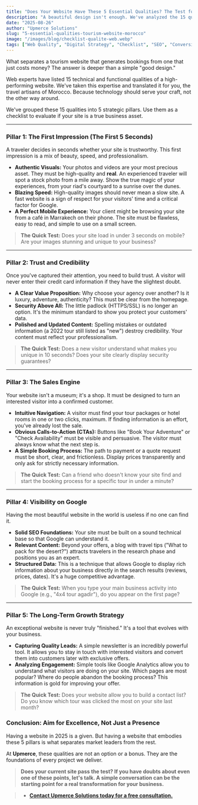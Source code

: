 ```yaml
---
title: "Does Your Website Have These 5 Essential Qualities? The Test for Tourism Professionals."
description: "A beautiful design isn't enough. We've analyzed the 15 qualities of an exceptional website and grouped them into 5 strategic pillars for tourism operators in Morocco. Does your site pass the test?"
date: "2025-08-26"
author: "Upmerce Solutions"
slug: "5-essential-qualities-tourism-website-morocco"
image: "/images/blog/checklist-qualite-web.webp"
tags: ["Web Quality", "Digital Strategy", "Checklist", "SEO", "Conversion", "Tourism Morocco"]
---
```


What separates a tourism website that generates bookings from one that just costs money? The answer is deeper than a simple "good design."

Web experts have listed 15 technical and functional qualities of a high-performing website. We've taken this expertise and translated it for you, the travel artisans of Morocco. Because technology should serve your craft, not the other way around.

We've grouped these 15 qualities into 5 strategic pillars. Use them as a checklist to evaluate if your site is a true business asset.



---

### **Pillar 1: The First Impression (The First 5 Seconds)**

A traveler decides in seconds whether your site is trustworthy. This first impression is a mix of beauty, speed, and professionalism.

* **Authentic Visuals:** Your photos and videos are your most precious asset. They must be high-quality and **real**. An experienced traveler will spot a stock photo from a mile away. Show the true magic of your experiences, from your riad's courtyard to a sunrise over the dunes.
* **Blazing Speed:** High-quality images should never mean a slow site. A fast website is a sign of respect for your visitors' time and a critical factor for Google.
* **A Perfect Mobile Experience:** Your client might be browsing your site from a café in Marrakech on their phone. The site must be flawless, easy to read, and simple to use on a small screen.

> **The Quick Test:** Does your site load in under 3 seconds on mobile? Are your images stunning and unique to your business?

---

### **Pillar 2: Trust and Credibility**

Once you've captured their attention, you need to build trust. A visitor will never enter their credit card information if they have the slightest doubt.

* **A Clear Value Proposition:** Why choose your agency over another? Is it luxury, adventure, authenticity? This must be clear from the homepage.
* **Security Above All:** The little padlock (HTTPS/SSL) is no longer an option. It's the minimum standard to show you protect your customers' data.
* **Polished and Updated Content:** Spelling mistakes or outdated information (a 2022 tour still listed as "new") destroy credibility. Your content must reflect your professionalism.

> **The Quick Test:** Does a new visitor understand what makes you unique in 10 seconds? Does your site clearly display security guarantees?

---

### **Pillar 3: The Sales Engine**

Your website isn't a museum; it's a shop. It must be designed to turn an interested visitor into a confirmed customer.

* **Intuitive Navigation:** A visitor must find your tour packages or hotel rooms in one or two clicks, maximum. If finding information is an effort, you've already lost the sale.
* **Obvious Calls-to-Action (CTAs):** Buttons like "Book Your Adventure" or "Check Availability" must be visible and persuasive. The visitor must always know what the next step is.
* **A Simple Booking Process:** The path to payment or a quote request must be short, clear, and frictionless. Display prices transparently and only ask for strictly necessary information.

> **The Quick Test:** Can a friend who doesn't know your site find and start the booking process for a specific tour in under a minute?

---

### **Pillar 4: Visibility on Google**

Having the most beautiful website in the world is useless if no one can find it.

* **Solid SEO Foundations:** Your site must be built on a sound technical base so that Google can understand it.
* **Relevant Content:** Beyond your offers, a blog with travel tips ("What to pack for the desert?") attracts travelers in the research phase and positions you as an expert.
* **Structured Data:** This is a technique that allows Google to display rich information about your business directly in the search results (reviews, prices, dates). It's a huge competitive advantage.

> **The Quick Test:** When you type your main business activity into Google (e.g., "4x4 tour agadir"), do you appear on the first page?

---

### **Pillar 5: The Long-Term Growth Strategy**

An exceptional website is never truly "finished." It's a tool that evolves with your business.

* **Capturing Quality Leads:** A simple newsletter is an incredibly powerful tool. It allows you to stay in touch with interested visitors and convert them into customers later with exclusive offers.
* **Analyzing Engagement:** Simple tools like Google Analytics allow you to understand what visitors are doing on your site. Which pages are most popular? Where do people abandon the booking process? This information is gold for improving your offer.

> **The Quick Test:** Does your website allow you to build a contact list? Do you know which tour was clicked the most on your site last month?

### **Conclusion: Aim for Excellence, Not Just a Presence**

Having a website in 2025 is a given. But having a website that embodies these 5 pillars is what separates market leaders from the rest.

At **Upmerce**, these qualities are not an option or a bonus. They are the foundations of every project we deliver.

> **Does your current site pass the test? If you have doubts about even one of these points, let's talk. A simple conversation can be the starting point for a real transformation for your business.**

> * [**Contact Upmerce Solutions today for a free consultation.**](https://www.upmerce.com/en#contact)